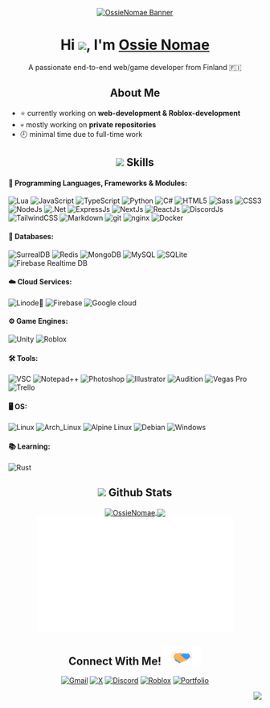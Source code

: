 <p align="center">
  <a href=""><img src="images/banner.png" alt="OssieNomae Banner"></a>
</p>

<!--  -->
<!-- Introduction -->
<!--  -->

<h1 align="center">Hi <img src="https://media.giphy.com/media/hvRJCLFzcasrR4ia7z/giphy.gif" width="35">, I'm <a href="https://ossienomae.com">Ossie Nomae</a></h1>
<p align="center">A passionate end-to-end web/game developer from Finland 🇫🇮</p>

<h2 align="center">About Me</a></h2>

- ⭐ currently working on **web-development & Roblox-development**
- 💀 mostly working on **private repositories**
- 🕗 minimal time due to full-time work


<!--  -->
<!-- Skills & Knowledge -->
<!--  -->

## <div align="center"> <img src="https://media2.giphy.com/media/QssGEmpkyEOhBCb7e1/giphy.gif?cid=ecf05e47a0n3gi1bfqntqmob8g9aid1oyj2wr3ds3mg700bl&rid=giphy.gif" width ="25"><b> Skills</b> </div>
<h4 align="left">🤖 Programming Languages, Frameworks & Modules:</h4>

![Lua](https://img.shields.io/badge/Lua%20⭐-007ACC?style=for-the-badge&logo=lua&logoColor=white)
![JavaScript](https://img.shields.io/badge/JavaScript-F7DF1E?style=for-the-badge&logo=javascript&logoColor=black)
![TypeScript](https://img.shields.io/badge/TypeScript%20👍-007ACC?style=for-the-badge&logo=typescript&logoColor=white)
![Python](https://img.shields.io/badge/Python-3776AB?style=for-the-badge&logo=python&logoColor=white)
![C#](https://img.shields.io/badge/c%23-%23239120.svg?style=for-the-badge&logo=c-sharp&logoColor=white)
![HTML5](https://img.shields.io/badge/HTML5-E34F26?style=for-the-badge&logo=html5&logoColor=white)
![Sass](https://img.shields.io/badge/Sass-CC6699?style=for-the-badge&logo=sass&logoColor=white)
![CSS3](https://img.shields.io/badge/CSS3-1572B6?style=for-the-badge&logo=css3&logoColor=white)
![NodeJs](https://img.shields.io/badge/Node.js-339933?style=for-the-badge&logo=nodedotjs&logoColor=white)
![.Net](https://img.shields.io/badge/.NET-512BD4?style=for-the-badge&logo=.net&logoColor=white)
![ExpressJs](https://img.shields.io/badge/Express.js-000000?style=for-the-badge&logo=express&logoColor=white)
![NextJs](https://img.shields.io/badge/next.js%20⭐-000000?style=for-the-badge&logo=nextdotjs&logoColor=white)
![ReactJs](https://img.shields.io/badge/React-20232A?style=for-the-badge&logo=react&logoColor=61DAFB)
![DiscordJs](https://img.shields.io/badge/discord.js-090a16?style=for-the-badge&logo=discord&logoColor=white)
![TailwindCSS](https://img.shields.io/badge/Tailwind_CSS%20⭐-38B2AC?style=for-the-badge&logo=tailwind-css&logoColor=white)
![Markdown](https://img.shields.io/badge/Markdown-000000?style=for-the-badge&logo=markdown&logoColor=white)
![git](https://img.shields.io/badge/Git-F05032?style=for-the-badge&logo=git&logoColor=white)
![nginx](https://img.shields.io/badge/nginx%20📡-20232A?style=for-the-badge&logo=nginx&logoColor=43A047)
![Docker](https://img.shields.io/badge/docker%20📡-%230db7ed.svg?style=for-the-badge&logo=docker&logoColor=white)

<h4 align="left">💾 Databases:</h4>

![SurrealDB](https://img.shields.io/badge/surrealdb%20⭐-20232A?style=for-the-badge&logo=surrealdb&logoColor=ce3391)
![Redis](https://img.shields.io/badge/redis-DC382D?style=for-the-badge&logo=redis&logoColor=white)
![MongoDB](https://img.shields.io/badge/MongoDB-4EA94B?style=for-the-badge&logo=mongodb&logoColor=white)
![MySQL](https://img.shields.io/badge/MySQL-00000F?style=for-the-badge&logo=mysql&logoColor=white)
![SQLite](https://img.shields.io/badge/sqlite-003B57?style=for-the-badge&logo=sqlite&logoColor=white)
![Firebase Realtime DB](https://img.shields.io/badge/firebase%20Realtime%20DB-ffca28?style=for-the-badge&logo=firebase&logoColor=black)

<h4 align="left">☁️ Cloud Services:</h4>

![Linode📡](https://img.shields.io/badge/linode%20📡-00A95C?style=for-the-badge&logo=linode&logoColor=white)
![Firebase](https://img.shields.io/badge/firebase-ffca28?style=for-the-badge&logo=firebase&logoColor=black)
![Google cloud](https://img.shields.io/badge/google%20cloud-4285F4?style=for-the-badge&logo=google%20cloud&logoColor=white)

<h4 align="left">⚙️ Game Engines:</h4>

![Unity](https://img.shields.io/badge/Unity-FFFFFF?style=for-the-badge&logo=unity&logoColor=black)
![Roblox](https://img.shields.io/badge/Roblox%20⭐-000000?style=for-the-badge&logo=roblox&logoColor=white)

<h4 align="left">🛠 Tools:</h4>

![VSC](https://img.shields.io/badge/Visual_Studio_Code%20⭐-0078D4?style=for-the-badge&logo=visual%20studio%20code&logoColor=white)
![Notepad++](https://img.shields.io/badge/notepad++-90E59A?style=for-the-badge&logo=notepadplusplus&logoColor=black)
![Photoshop](https://img.shields.io/badge/Adobe%20Photoshop-31A8FF?style=for-the-badge&logo=Adobe%20Photoshop&logoColor=black)
![Illustrator](https://img.shields.io/badge/Adobe%20Illustrator-FF9A00?style=for-the-badge&logo=adobe%20illustrator&logoColor=black)
![Audition](https://img.shields.io/badge/Adobe%20Audition-9999FF?style=for-the-badge&logo=adobe%20audition&logoColor=black)
![Vegas Pro](https://img.shields.io/badge/Vegas%20Pro-024DA1?style=for-the-badge&logoColor=black)
![Trello](https://img.shields.io/badge/Trello-0052CC?style=for-the-badge&logo=trello&logoColor=white)

<h4 align="left">🖥️ OS:</h4>

![Linux](https://img.shields.io/badge/Linux-FCC624?style=for-the-badge&logo=linux&logoColor=black)
![Arch_Linux](https://img.shields.io/badge/Arch_Linux-1793D1?style=for-the-badge&logo=arch-linux&logoColor=white)
![Alpine Linux](https://img.shields.io/badge/Alpine_Linux%20📡-0D597F?style=for-the-badge&logo=alpine-linux&logoColor=white)
![Debian](https://img.shields.io/badge/Debian-A81D33?style=for-the-badge&logo=debian&logoColor=white)
![Windows](	https://img.shields.io/badge/Windows%20👾-0078D6?style=for-the-badge&logo=windows&logoColor=white)

<h4 align="left">📚 Learning:</h4>

![Rust](https://img.shields.io/badge/rust-%23000000.svg?style=for-the-badge&logo=rust&logoColor=white)

<!--  -->
<!-- Github stats -->
<!--  -->

<h2 align="center"><img src="https://media.giphy.com/media/iY8CRBdQXODJSCERIr/giphy.gif" width="35"> Github Stats</h2>
<p align=center>
  <a href="https://github.com/denvercoder1/github-readme-streak-stats" title="Go to Source">
    <img align="center" width=390 src="https://github-readme-streak-stats.herokuapp.com/?user=OssieNomae&theme=github-dark-blue&border=61dafb&hide_border=true" alt="OssieNomae"/>
  </a>
  <a href="https://github.com/anuraghazra/github-readme-stats" title="Go to Source">
    <img align="center" width=390 src="https://github-readme-stats.vercel.app/api?username=OssieNomae&count_private=true&show_icons=true&theme=github_dark&hide_border=true"/>
  </a>
  <a href="https://github.com/rahul-jha98/github-stats-transparent" title="Go to Source">
    <img align="center" width=390 src="https://raw.githubusercontent.com/OssieNomae/github-stats-transparent/31796b7e364484104edf39531c8c2c91115920c9/generated/overview.svg"/>
  </a>
</p>

<h2 align="center"> Connect With Me!<img src="https://github.com/0xAbdulKhalid/0xAbdulKhalid/raw/main/assets/mdImages/handshake.gif" width ="80"> </h2>
<div align="center">

[![Gmail](https://img.shields.io/badge/Ossiehhpublic@gmail.com-333333?style=for-the-badge&logo=gmail&logoColor=red)](mailto:Ossiehhpublic@gmail.com)
[![X](https://img.shields.io/badge/OssieNomae-000?style=for-the-badge&logo=x)](https://x.com/OssieNomae)
[![Discord](https://img.shields.io/badge/ossienomae-7289DA?style=for-the-badge&logo=discord&logoColor=white)](https://discord.com/channels/@ossienomae/)
[![Roblox](https://img.shields.io/badge/OssieNomae-000000?style=for-the-badge&logo=roblox&logoColor=white)](https://www.roblox.com/users/13264355/profile)
[![Portfolio](https://img.shields.io/badge/Website-FF5722?style=for-the-badge&logo=todoist&logoColor=white)](https://ossienomae.com)

</div>

<img align="right" src="https://visitor-badge.laobi.icu/badge?page_id=OssieNomae.OssieNomae&left_text=Total%20Visitors&left_color=blue&right_color=blue">
